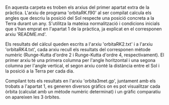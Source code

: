 En aquesta carpeta es troben els arxius del primer apartat extra de la pràctica. L'arxiu de programa 'orbitaRK.f90' al ser compilat calcula els angles que descriu la posició del Sol respecte una posició concreta a la Terra durant un any. S'utilitza la mateixa normalització i condicions inicials que s'han emprat en l'apartat 1 de la pràctica, ja explicat en el corresponen arxiu 'README.md'.

Els resultats del càlcul queden escrits a l'arxiu 'orbitaRK2.txt' i a l'arxiu 'orbitaRK4.txt', cada arxiu recull els resultats del corresponen mètode numèric (Runge-Kutta d'ordre 2 i Runge-Kutta d'ordre 4, respectivament). El primer arxiu té una primera columna per l'angle horitzontal i una segona columna per l'angle vertical, el segon arxiu conté la distància entre el Sol i la posició a la Terra per cada dia. 

Compilant tots els resultats en l'arxiu 'orbita3met.gp', juntament amb els trobats a l'apartat 1, es generen diversos gràfics on es pot visualitzar cada òrbita (calculat amb un mètode numèric determinat) i un gràfic comparatiu on apareixen les 3 òrbites.
